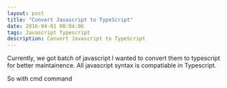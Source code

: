 ```yaml
---
layout: post
title: "Convert Javascript to TypeScript"
date: 2016-04-01 00:04:06
tags: Javascript Typescript
description: Convert Javascript to TypeScript
---
```


Currently, we got batch of javascript I wanted to convert them to typescript for better maintainence.
All javascript syntax is compatiable in Typescript.
 
So with cmd command 

